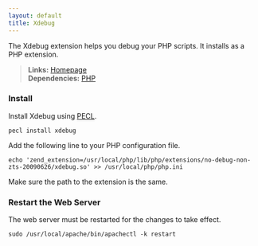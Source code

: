 ```yaml
---
layout: default
title: Xdebug
---
```



The Xdebug extension helps you debug your PHP scripts. It installs as a PHP extension.


> **Links:** [Homepage](http://xdebug.org/)  
> **Dependencies:** [PHP](php.html)


### Install

Install Xdebug using [PECL](http://pecl.php.net/).

	pecl install xdebug

Add the following line to your PHP configuration file.
	
	echo 'zend_extension=/usr/local/php/lib/php/extensions/no-debug-non-zts-20090626/xdebug.so' >> /usr/local/php/php.ini

Make sure the path to the extension is the same.


### Restart the Web Server

The web server must be restarted for the changes to take effect.

	sudo /usr/local/apache/bin/apachectl -k restart
